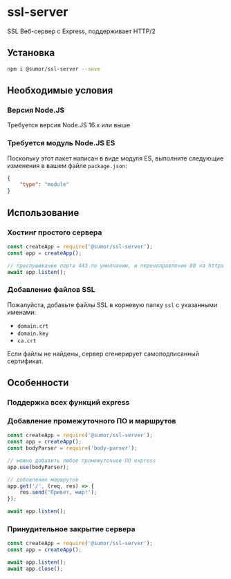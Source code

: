 # ssl-server
SSL Веб-сервер с Express, поддерживает HTTP/2

## Установка
```bash
npm i @sumor/ssl-server --save
```

## Необходимые условия

### Версия Node.JS
Требуется версия Node.JS 16.x или выше

### Требуется модуль Node.JS ES
Поскольку этот пакет написан в виде модуля ES, выполните следующие изменения в вашем файле `package.json`:
```json
{
    "type": "module"
}
```

## Использование

### Хостинг простого сервера

```javascript
const createApp = require('@sumor/ssl-server');
const app = createApp();

// прослушивание порта 443 по умолчанию, и перенаправление 80 на https 443
await app.listen();
```

### Добавление файлов SSL
Пожалуйста, добавьте файлы SSL в корневую папку ```ssl``` с указанными именами:
- ```domain.crt```
- ```domain.key```
- ```ca.crt```

Если файлы не найдены, сервер сгенерирует самоподписанный сертификат.

## Особенности

### Поддержка всех функций express

### Добавление промежуточного ПО и маршрутов

```javascript
const createApp = require('@sumor/ssl-server');
const app = createApp();
const bodyParser = require('body-parser');

// можно добавить любое промежуточное ПО express
app.use(bodyParser);

// добавление маршрутов
app.get('/', (req, res) => {
    res.send('Привет, мир!');
});

await app.listen();
```

### Принудительное закрытие сервера

```javascript
const createApp = require('@sumor/ssl-server');
const app = createApp();

await app.listen();
await app.close();
```